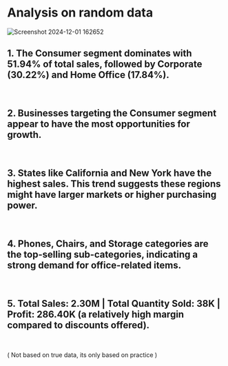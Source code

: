 # Analysis on random data
![Screenshot 2024-12-01 162652](https://github.com/user-attachments/assets/036cf7ff-fbc8-48e6-9898-63e2708e2bc7)

<h2>1. The Consumer segment dominates with 51.94% of total sales, followed by Corporate (30.22%) and Home Office (17.84%). </h2> <br>
<h2>2. Businesses targeting the Consumer segment appear to have the most opportunities for growth. </h2> <br>
<h2>3. States like California and New York have the highest sales. This trend suggests these regions might have larger markets or higher purchasing power. </h2> <br>
<h2>4. Phones, Chairs, and Storage categories are the top-selling sub-categories, indicating a strong demand for office-related items. </h2> <br> 
<h2>5. Total Sales: 2.30M | Total Quantity Sold: 38K | Profit: 286.40K (a relatively high margin compared to discounts offered). </h2> <br>
<p>( Not based on true data, its only based on practice ) </p>
